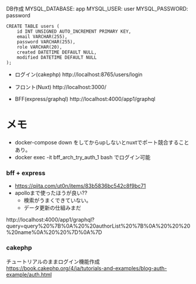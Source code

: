 DB作成
MYSQL_DATABASE: app
MYSQL_USER: user
MYSQL_PASSWORD: password


```
CREATE TABLE users (
    id INT UNSIGNED AUTO_INCREMENT PRIMARY KEY,
    email VARCHAR(255),
    password VARCHAR(255),
    role VARCHAR(20),
    created DATETIME DEFAULT NULL,
    modified DATETIME DEFAULT NULL
);
```

- ログイン(cakephp)
http://localhost:8765/users/login

- フロント(Nuxt)
http://localhost:3000/

- BFF(express/graphql)
http://localhost:4000/app1/graphql


# メモ
- docker-compose down をしてからupしないとnuxtでポート競合することあり。
- docker exec -it bff_arch_try_auth_1 bash でログイン可能

### bff + express
- https://qiita.com/ut0n/items/83b5836bc542c8f9bc71
- apolloまで使ったほうが良い??
  - 検索がうまくできていない。
  - データ更新の仕組みまだ


http://localhost:4000/app1/graphql?query=query%20%7B%0A%20%20authorList%20%7B%0A%20%20%20%20name%0A%20%20%7D%0A%7D

### cakephp
チュートリアルのままログイン機能作成
https://book.cakephp.org/4/ja/tutorials-and-examples/blog-auth-example/auth.html

